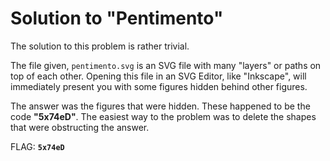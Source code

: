 # Solution to "Pentimento"

The solution to this problem is rather trivial.

The file given, `pentimento.svg` is an SVG file with many "layers" or paths on top of each other. Opening this file in an SVG Editor, like "Inkscape", will immediately present you with some figures hidden behind other figures.

The answer was the figures that were hidden. These happened to be the code **"5x74eD"**. The easiest way to the problem was to delete the shapes that were obstructing the answer.

FLAG: **`5x74eD`**
